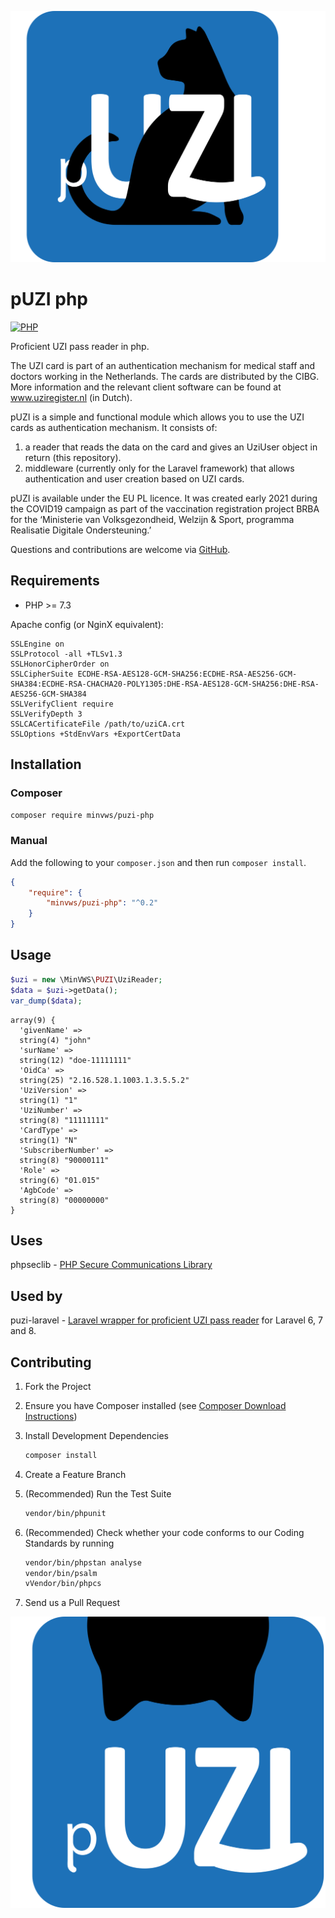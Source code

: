 ![pUZI logo](pUZI.svg "pUZI logo" )
# pUZI php

[![PHP](https://github.com/minvws/pUZI-php/actions/workflows/test.yml/badge.svg)](https://github.com/minvws/pUZI-php/actions/workflows/test.yml)

Proficient UZI pass reader in php.

The UZI card is part of an authentication mechanism for medical staff and doctors working in the Netherlands. The cards are distributed by the CIBG. More information and the relevant client software can be found at www.uziregister.nl (in Dutch).

pUZI is a simple and functional module which allows you to use the UZI cards as authentication mechanism. It consists of:

1. a reader that reads the data on the card and gives an UziUser object in return (this repository).
2. middleware (currently only for the Laravel framework) that allows authentication and user creation based on UZI cards.

pUZI is available under the EU PL licence. It was created early 2021 during the COVID19 campaign as part of the vaccination registration project BRBA for the ‘Ministerie van Volksgezondheid, Welzijn & Sport, programma Realisatie Digitale Ondersteuning.’

Questions and contributions are welcome via [GitHub](https://github.com/minvws/pUZI-php/issues).

## Requirements

* PHP >= 7.3

Apache config (or NginX equivalent):
```apacheconf
SSLEngine on
SSLProtocol -all +TLSv1.3
SSLHonorCipherOrder on
SSLCipherSuite ECDHE-RSA-AES128-GCM-SHA256:ECDHE-RSA-AES256-GCM-SHA384:ECDHE-RSA-CHACHA20-POLY1305:DHE-RSA-AES128-GCM-SHA256:DHE-RSA-AES256-GCM-SHA384
SSLVerifyClient require
SSLVerifyDepth 3
SSLCACertificateFile /path/to/uziCA.crt
SSLOptions +StdEnvVars +ExportCertData
```

## Installation

### Composer

```sh
composer require minvws/puzi-php
```

### Manual

Add the following to your `composer.json` and then run `composer install`.

```json
{
    "require": {
        "minvws/puzi-php": "^0.2"
    }
}
```

## Usage

```php
$uzi = new \MinVWS\PUZI\UziReader;
$data = $uzi->getData();
var_dump($data);
```

```text
array(9) {
  'givenName' =>
  string(4) "john"
  'surName' =>
  string(12) "doe-11111111"
  'OidCa' =>
  string(25) "2.16.528.1.1003.1.3.5.5.2"
  'UziVersion' =>
  string(1) "1"
  'UziNumber' =>
  string(8) "11111111"
  'CardType' =>
  string(1) "N"
  'SubscriberNumber' =>
  string(8) "90000111"
  'Role' =>
  string(6) "01.015"
  'AgbCode' =>
  string(8) "00000000"
}
```

## Uses

phpseclib - [PHP Secure Communications Library](https://phpseclib.com/)

## Used by

puzi-laravel - [Laravel wrapper for proficient UZI pass reader](https://github.com/minvws/pUZI-laravel) for Laravel 6, 7 and 8.

## Contributing

1. Fork the Project

2. Ensure you have Composer installed (see [Composer Download Instructions](https://getcomposer.org/download/))

3. Install Development Dependencies

    ```sh
    composer install
    ```

4. Create a Feature Branch

5. (Recommended) Run the Test Suite

    ```sh
    vendor/bin/phpunit
    ```
6. (Recommended) Check whether your code conforms to our Coding Standards by running

    ```sh
    vendor/bin/phpstan analyse
    vendor/bin/psalm
    vVendor/bin/phpcs
    ```

7. Send us a Pull Request
   
![pUZI](pUZI-hidden.svg "pUZI")